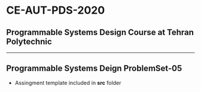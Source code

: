 # CE-AUT-PDS-2020
## Programmable Systems Design Course at Tehran Polytechnic
---

## Programmable Systems Deign ProblemSet-05

* Assingment template included in **src** folder
